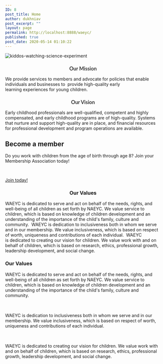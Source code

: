 ```yaml
---
ID: 8
post_title: Home
author: dukhniav
post_excerpt: ""
layout: page
permalink: http://localhost:8888/waeyc/
published: true
post_date: 2020-05-14 01:10:22
---
```

<img src="http://localhost:8888/waeyc/wp-content/uploads/elementor/thumbs/kiddos-watching-science-experiment-oqjy4uie0dvlpmdfov52v1o3dt67aplui91tout5ls.jpg" title="kiddos-watching-science-experiment" alt="kiddos-watching-science-experiment" />											
		<h3 style="color: #333333; font-family: Lato, arial; text-align: center;">Our Mission</h3><p>We provide services to members and advocate for policies that enable individuals and businesses to  provide high-quality early learning experiences for young children.</p><h3 style="color: #333333; font-family: Lato, arial; text-align: center;">Our Vision</h3><p>Early childhood professionals are well-qualified, competent and highly compensated, and early childhood programs are of high-quality. Systems that nurture and support high-quality are in place, and financial resources for professional development and program operations are available.</p>		
	    <h2>Become a member</h2>
	    	    <p><p>Do you work with children from the age of birth through age 8? Join your Membership Association today!</p> </p>
			    <a href="/about-us/membership/"  >Join today!</a>
		<h3 style="text-align: center;">Our Values</h3>WAEYC is dedicated to serve and act on behalf of the needs, rights, and well-being of all children as set forth by NAEYC. We value service to children, which is based on knowledge of children development and an understanding of the importance of the child's family, culture and community.  WAEYC is dedication to inclusiveness both in whom we serve and in our membership. We value inclusiveness, which is based on respect of worth, uniqueness and contributions of each individual.  WAEYC is dedicated to creating our vision for children. We value work with and on behalf of children, which is based on research, ethics, professional growth, leadership development, and social change.  <h3>Our Values</h3><p>WAEYC is dedicated to serve and act on behalf of the needs, rights, and well-being of all children as set forth by NAEYC. We value service to children, which is based on knowledge of children development and an understanding of the importance of the child's family, culture and community.<br /><br /><br /></p><p>WAEYC is dedication to inclusiveness both in whom we serve and in our membership. We value inclusiveness, which is based on respect of worth, uniqueness and contributions of each individual.<br /><br /><br /></p><p>WAEYC is dedicated to creating our vision for children. We value work with and on behalf of children, which is based on research, ethics, professional growth, leadership development, and social change. </p>